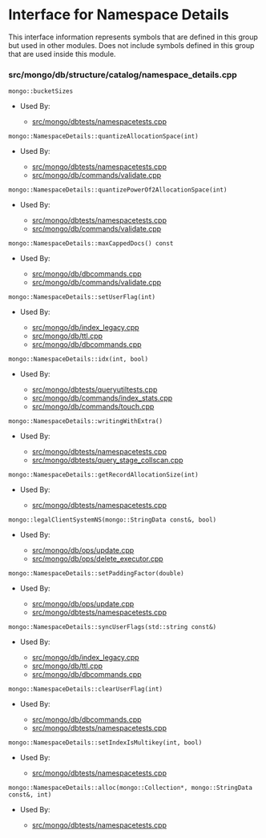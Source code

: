 
# Interface for Namespace Details
This interface information represents symbols that are defined in this group but used in other modules.  Does not include symbols defined in this group that are used inside this module.

### src/mongo/db/structure/catalog/namespace\_details.cpp

<div></div>

    mongo::bucketSizes

- Used By:

    - [src/mongo/dbtests/namespacetests.cpp](../../../../tests/unit\_tests)

<div></div>

    mongo::NamespaceDetails::quantizeAllocationSpace(int)

- Used By:

    - [src/mongo/dbtests/namespacetests.cpp](../../../../tests/unit\_tests)
    - [src/mongo/db/commands/validate.cpp](../../../../query\_and\_operation\_handling/database\_commands)

<div></div>

    mongo::NamespaceDetails::quantizePowerOf2AllocationSpace(int)

- Used By:

    - [src/mongo/dbtests/namespacetests.cpp](../../../../tests/unit\_tests)
    - [src/mongo/db/commands/validate.cpp](../../../../query\_and\_operation\_handling/database\_commands)

<div></div>

    mongo::NamespaceDetails::maxCappedDocs() const

- Used By:

    - [src/mongo/db/dbcommands.cpp](../../../../query\_and\_operation\_handling/database\_commands)
    - [src/mongo/db/commands/validate.cpp](../../../../query\_and\_operation\_handling/database\_commands)

<div></div>

    mongo::NamespaceDetails::setUserFlag(int)

- Used By:

    - [src/mongo/db/index\_legacy.cpp](../../../../query\_and\_operation\_handling/indexing)
    - [src/mongo/db/ttl.cpp](../../../../query\_and\_operation\_handling/indexing)
    - [src/mongo/db/dbcommands.cpp](../../../../query\_and\_operation\_handling/database\_commands)

<div></div>

    mongo::NamespaceDetails::idx(int, bool)

- Used By:

    - [src/mongo/dbtests/queryutiltests.cpp](../../../../tests/unit\_tests)
    - [src/mongo/db/commands/index\_stats.cpp](../../../../query\_and\_operation\_handling/database\_commands)
    - [src/mongo/db/commands/touch.cpp](../../../../query\_and\_operation\_handling/database\_commands)

<div></div>

    mongo::NamespaceDetails::writingWithExtra()

- Used By:

    - [src/mongo/dbtests/namespacetests.cpp](../../../../tests/unit\_tests)
    - [src/mongo/dbtests/query\_stage\_collscan.cpp](../../../../tests/unit\_tests)

<div></div>

    mongo::NamespaceDetails::getRecordAllocationSize(int)

- Used By:

    - [src/mongo/dbtests/namespacetests.cpp](../../../../tests/unit\_tests)

<div></div>

    mongo::legalClientSystemNS(mongo::StringData const&, bool)

- Used By:

    - [src/mongo/db/ops/update.cpp](../../../../core\_query\_system/update\_system)
    - [src/mongo/db/ops/delete\_executor.cpp](../../../../core\_query\_system/delete\_operations)

<div></div>

    mongo::NamespaceDetails::setPaddingFactor(double)

- Used By:

    - [src/mongo/db/ops/update.cpp](../../../../core\_query\_system/update\_system)
    - [src/mongo/dbtests/namespacetests.cpp](../../../../tests/unit\_tests)

<div></div>

    mongo::NamespaceDetails::syncUserFlags(std::string const&)

- Used By:

    - [src/mongo/db/index\_legacy.cpp](../../../../query\_and\_operation\_handling/indexing)
    - [src/mongo/db/ttl.cpp](../../../../query\_and\_operation\_handling/indexing)
    - [src/mongo/db/dbcommands.cpp](../../../../query\_and\_operation\_handling/database\_commands)

<div></div>

    mongo::NamespaceDetails::clearUserFlag(int)

- Used By:

    - [src/mongo/db/dbcommands.cpp](../../../../query\_and\_operation\_handling/database\_commands)
    - [src/mongo/dbtests/namespacetests.cpp](../../../../tests/unit\_tests)

<div></div>

    mongo::NamespaceDetails::setIndexIsMultikey(int, bool)

- Used By:

    - [src/mongo/dbtests/namespacetests.cpp](../../../../tests/unit\_tests)

<div></div>

    mongo::NamespaceDetails::alloc(mongo::Collection*, mongo::StringData const&, int)

- Used By:

    - [src/mongo/dbtests/namespacetests.cpp](../../../../tests/unit\_tests)
